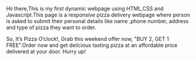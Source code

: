 Hii there,This is my first dynamic webpage using HTML,CSS and Javascript.This page is a responsive pizza delivery webpage where person is asked to submit their personal details like name ,phone number, address and type of pizza they want to order. 

So,
It’s Pizza O’clock!, Grab this weekend offer now, "BUY 2, GET 1 FREE".Order now and get delicious tasting pizza at an affordable price delivered at your door.
Hurry up!



